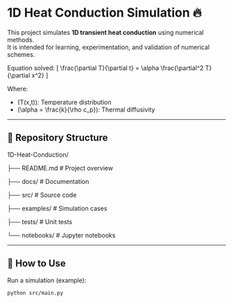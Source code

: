 # 1D Heat Conduction Simulation 🔥

This project simulates **1D transient heat conduction** using numerical methods.  
It is intended for learning, experimentation, and validation of numerical schemes.

Equation solved:
\[
\frac{\partial T}{\partial t} = \alpha \frac{\partial^2 T}{\partial x^2}
\]

Where:
- \(T(x,t)\): Temperature distribution
- \(\alpha = \frac{k}{\rho c_p}\): Thermal diffusivity

---
## 📂 Repository Structure

1D-Heat-Conduction/

├── README.md # Project overview

├── docs/ # Documentation

├── src/ # Source code

├── examples/ # Simulation cases

├── tests/ # Unit tests

└── notebooks/ # Jupyter notebooks

---

## 🚀 How to Use
Run a simulation (example):
```bash
python src/main.py
